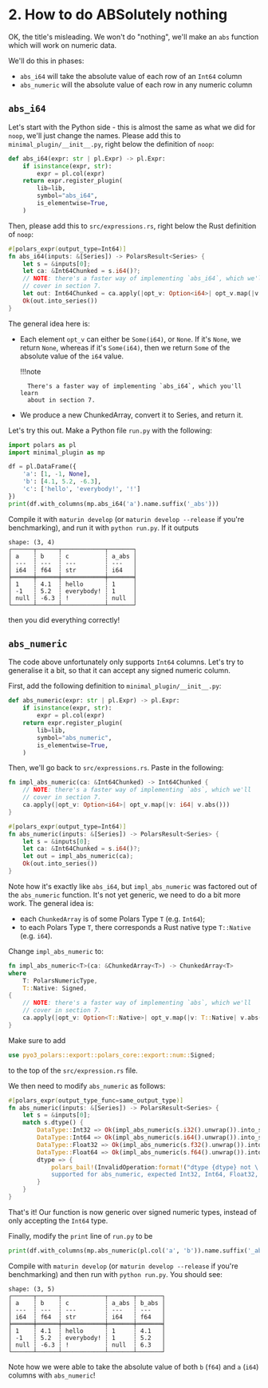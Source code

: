 # 2. How to do ABSolutely nothing

OK, the title's misleading. We won't do "nothing", we'll make an `abs` function
which will work on numeric data.

We'll do this in phases:

- `abs_i64` will take the absolute value of each row of an `Int64` column
- `abs_numeric` will the absolute value of each row in any numeric column

## `abs_i64`

Let's start with the Python side - this is almost the same as what
we did for `noop`, we'll just change the names. Please add this to
`minimal_plugin/__init__.py`, right below the definition of `noop`:
```python
def abs_i64(expr: str | pl.Expr) -> pl.Expr:
    if isinstance(expr, str):
        expr = pl.col(expr)
    return expr.register_plugin(
        lib=lib,
        symbol="abs_i64",
        is_elementwise=True,
    )
```

Then, please add this to `src/expressions.rs`, right below the Rust
definition of `noop`:

```Rust
#[polars_expr(output_type=Int64)]
fn abs_i64(inputs: &[Series]) -> PolarsResult<Series> {
    let s = &inputs[0];
    let ca: &Int64Chunked = s.i64()?;
    // NOTE: there's a faster way of implementing `abs_i64`, which we'll
    // cover in section 7.
    let out: Int64Chunked = ca.apply(|opt_v: Option<i64>| opt_v.map(|v: i64| v.abs()));
    Ok(out.into_series())
}
```

The general idea here is:

- Each element `opt_v` can either be `Some(i64)`, or `None`.
  If it's `None`, we return `None`, whereas if it's `Some(i64)`,
  then we return `Some` of the absolute value of the `i64` value.

    !!!note

        There's a faster way of implementing `abs_i64`, which you'll learn
        about in section 7.

- We produce a new ChunkedArray, convert it to Series, and return it.

Let's try this out. Make a Python file `run.py` with the following:
```python
import polars as pl
import minimal_plugin as mp

df = pl.DataFrame({
    'a': [1, -1, None],
    'b': [4.1, 5.2, -6.3],
    'c': ['hello', 'everybody!', '!']
})
print(df.with_columns(mp.abs_i64('a').name.suffix('_abs')))
```
Compile it with `maturin develop` (or `maturin develop --release` if you're benchmarking), and run it with `python run.py`.
If it outputs
```
shape: (3, 4)
┌──────┬──────┬────────────┬───────┐
│ a    ┆ b    ┆ c          ┆ a_abs │
│ ---  ┆ ---  ┆ ---        ┆ ---   │
│ i64  ┆ f64  ┆ str        ┆ i64   │
╞══════╪══════╪════════════╪═══════╡
│ 1    ┆ 4.1  ┆ hello      ┆ 1     │
│ -1   ┆ 5.2  ┆ everybody! ┆ 1     │
│ null ┆ -6.3 ┆ !          ┆ null  │
└──────┴──────┴────────────┴───────┘
```
then you did everything correctly!

## `abs_numeric`

The code above unfortunately only supports `Int64` columns. Let's try to
generalise it a bit, so that it can accept any signed numeric column.

First, add the following definition to `minimal_plugin/__init__.py`:

```python
def abs_numeric(expr: str | pl.Expr) -> pl.Expr:
    if isinstance(expr, str):
        expr = pl.col(expr)
    return expr.register_plugin(
        lib=lib,
        symbol="abs_numeric",
        is_elementwise=True,
    )
```

Then, we'll go back to `src/expressions.rs`.
Paste in the following:

```Rust
fn impl_abs_numeric(ca: &Int64Chunked) -> Int64Chunked {
    // NOTE: there's a faster way of implementing `abs`, which we'll
    // cover in section 7.
    ca.apply(|opt_v: Option<i64>| opt_v.map(|v: i64| v.abs()))
}

#[polars_expr(output_type=Int64)]
fn abs_numeric(inputs: &[Series]) -> PolarsResult<Series> {
    let s = &inputs[0];
    let ca: &Int64Chunked = s.i64()?;
    let out = impl_abs_numeric(ca);
    Ok(out.into_series())
}
```

Note how it's exactly like `abs_i64`, but `impl_abs_numeric` was
factored out of the `abs_numeric` function. It's not yet generic,
we need to do a bit more work.
The general idea is:

- each `ChunkedArray` is of some Polars Type `T` (e.g. `Int64`);
- to each Polars Type `T`, there corresponds a Rust native type `T::Native` (e.g. `i64`).

Change `impl_abs_numeric` to:

```Rust
fn impl_abs_numeric<T>(ca: &ChunkedArray<T>) -> ChunkedArray<T>
where
    T: PolarsNumericType,
    T::Native: Signed,
{
    // NOTE: there's a faster way of implementing `abs`, which we'll
    // cover in section 7.
    ca.apply(|opt_v: Option<T::Native>| opt_v.map(|v: T::Native| v.abs()))
}
```
Make sure to add
```Rust
use pyo3_polars::export::polars_core::export::num::Signed;
```
to the top of the `src/expression.rs` file.

We then need to modify `abs_numeric` as follows:
```Rust
#[polars_expr(output_type_func=same_output_type)]
fn abs_numeric(inputs: &[Series]) -> PolarsResult<Series> {
    let s = &inputs[0];
    match s.dtype() {
        DataType::Int32 => Ok(impl_abs_numeric(s.i32().unwrap()).into_series()),
        DataType::Int64 => Ok(impl_abs_numeric(s.i64().unwrap()).into_series()),
        DataType::Float32 => Ok(impl_abs_numeric(s.f32().unwrap()).into_series()),
        DataType::Float64 => Ok(impl_abs_numeric(s.f64().unwrap()).into_series()),
        dtype => {
            polars_bail!(InvalidOperation:format!("dtype {dtype} not \
            supported for abs_numeric, expected Int32, Int64, Float32, Float64."))
        }
    }
}
```
That's it! Our function is now generic over signed numeric types,
instead of only accepting the `Int64` type.

Finally, modify the `print` line of `run.py` to be
```python
print(df.with_columns(mp.abs_numeric(pl.col('a', 'b')).name.suffix('_abs')))
```

Compile with `maturin develop` (or `maturin develop --release`
if you're benchmarking) and then run with `python run.py`. You should
see:
```
shape: (3, 5)
┌──────┬──────┬────────────┬───────┬───────┐
│ a    ┆ b    ┆ c          ┆ a_abs ┆ b_abs │
│ ---  ┆ ---  ┆ ---        ┆ ---   ┆ ---   │
│ i64  ┆ f64  ┆ str        ┆ i64   ┆ f64   │
╞══════╪══════╪════════════╪═══════╪═══════╡
│ 1    ┆ 4.1  ┆ hello      ┆ 1     ┆ 4.1   │
│ -1   ┆ 5.2  ┆ everybody! ┆ 1     ┆ 5.2   │
│ null ┆ -6.3 ┆ !          ┆ null  ┆ 6.3   │
└──────┴──────┴────────────┴───────┴───────┘
```
Note how we were able to take the absolute value of both `b` (`f64`)
and `a` (`i64`) columns with `abs_numeric`!
